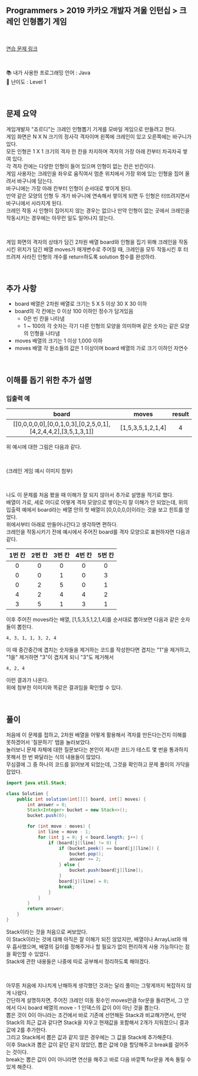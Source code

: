 ## **Programmers > 2019 카카오 개발자 겨울 인턴십 > 크레인 인형뽑기 게임**

</br>

[연습 문제 링크](https://programmers.co.kr/learn/courses/30/lessons/64061)

</br>

:books: 내가 사용한 프로그래밍 언어 : Java  
:roller_coaster: 난이도 : Level 1

</br>

## 문제 요약

게임개발자 "죠르디"는 크레인 인형뽑기 기게를 모바일 게임으로 만들려고 한다.  
게임 화면은 N X N 크기의 정사각 격자이며 왼쪽에 크레인이 있고 오른쪽에는 바구니가 있다.  
모든 인형은 1 X 1 크기의 격자 한 칸을 차지하며 격자의 가장 아래 칸부터 차곡차곡 쌓여 있다.  
각 격자 칸에는 다양한 인형이 들어 있으며 인형이 없는 칸은 빈칸이다.  
게임 사용자는 크레인을 좌우로 움직여서 멈춘 위치에서 가장 위에 있는 인형을 집어 올려서 바구니에 담는다.  
바구니에는 가장 아래 칸부터 인형이 순서대로 쌓이게 된다.  
만약 같은 모양의 인형 두 개가 바구니에 연속해서 쌓이게 되면 두 인형은 터뜨려지면서 바구니에서 사라지게 된다.  
크레인 작동 시 인형이 집어지지 않는 경우는 없으나 만약 인형이 없는 곳에서 크레인을 작동시키는 경우에는 아무런 일도 일어나지 않는다.

</br>

게임 화면의 격자의 상태가 담긴 2차원 배열 board와 인형을 집기 위해 크레인을 작동시킨 위치가 담긴 배열 moves가 매개변수로 주어질 때, 크레인을 모두 작동시킨 후 터뜨려져 사라진 인형의 개수를 return하도록 solution 함수를 완성하라.

</br>

## 추가 사항

- board 배열은 2차원 배열로 크기는 5 X 5 이상 30 X 30 이하
- board의 각 칸에는 0 이상 100 이하인 정수가 담겨있음
  - 0은 빈 칸을 나타냄
  - 1 ~ 100의 각 숫자는 각기 다른 인형의 모양을 의미하며 같은 숫자는 같은 모양의 인형을 나타냄
- moves 배열의 크기는 1 이상 1,000 이하
- moves 배열 각 원소들의 값은 1 이상이며 board 배열의 가로 크기 이하인 자연수

</br>

## 이해를 돕기 위한 추가 설명

### 입출력 예

|                             board                             |       moves       | result |
| :-----------------------------------------------------------: | :---------------: | :----: |
| [[0,0,0,0,0],[0,0,1,0,3],[0,2,5,0,1],[4,2,4,4,2],[3,5,1,3,1]] | [1,5,3,5,1,2,1,4] |   4    |

위 예시에 대한 그림은 다음과 같다.

</br>

(크레인 게임 예시 이미지 첨부)

</br>

나도 이 문제를 처음 봤을 때 이해가 잘 되지 않아서 추가로 설명을 적기로 했다.  
배열이 가로, 세로 어디로 어떻게 격자 모양으로 쌓이는지 잘 이해가 안 되었는데, 위의 입출력 예에서 board라는 배열 안의 첫 배열이 [0,0,0,0,0]이라는 것을 보고 힌트를 얻었다.  
위에서부터 아래로 만들어나간다고 생각하면 편하다.  
크레인을 작동시키기 전에 예시에서 주어진 board를 격자 모양으로 표현하자면 다음과 같다.

| 1번 칸 | 2번 칸 | 3번 칸 | 4번 칸 | 5번 칸 |
| :----: | :----: | :----: | :----: | :----: |
|   0    |   0    |   0    |   0    |   0    |
|   0    |   0    |   1    |   0    |   3    |
|   0    |   2    |   5    |   0    |   1    |
|   4    |   2    |   4    |   4    |   2    |
|   3    |   5    |   1    |   3    |   1    |

이후 주어진 moves라는 배열, [1,5,3,5,1,2,1,4]를 순서대로 뽑아보면 다음과 같은 숫자들이 뽑힌다.

```
4, 3, 1, 1, 3, 2, 4
```

이 때 중간중간에 겹치는 숫자들을 제거하는 코드를 작성한다면 겹치는 "1"을 제거하고, "1을" 제거하면 "3"이 겹치게 되니 "3"도 제거해서

```
4, 2, 4
```

이런 결과가 나온다.  
위에 첨부한 이미지와 똑같은 결과임을 확인할 수 있다.

</br>

## 풀이

처음에 이 문제를 접하고, 2차원 배열을 어떻게 활용해서 격자를 만든다는건지 이해를 못하겠어서 '질문하기' 탭을 눌러보았다.  
눌러보니 문제 자체에 대한 질문보다는 본인이 제시한 코드가 테스트 몇 번을 통과하지 못해서 한 번 봐달라는 식의 내용들이 많았다.  
무심결에 그 중 하나의 코드를 읽어보게 되었는데, 그것을 확인하고 문제 풀이의 가닥을 잡았다.

```java
import java.util.Stack;

class Solution {
    public int solution(int[][] board, int[] moves) {
        int answer = 0;
        Stack<Integer> bucket = new Stack<>();
        bucket.push(0);

        for (int move : moves) {
            int line = move - 1;
            for (int j = 0; j < board.length; j++) {
                if (board[j][line] != 0) {
                    if (bucket.peek() == board[j][line]) {
                        bucket.pop();
                        answer += 2;
                    } else {
                        bucket.push(board[j][line]);
                    }
                    board[j][line] = 0;
                    break;
                }
            }
        }
        return answer;
    }
}
```

Stack이라는 것을 처음으로 써보았다.  
이 Stack이라는 것에 대해 아직은 잘 이해가 되진 않았지만, 배열이나 ArrayList와 매우 흡사했으며, 배열의 길이를 정해주거나 할 필요가 없이 편리하게 사용 가능하다는 점을 확인할 수 있었다.  
Stack에 관한 내용들은 나중에 따로 공부해서 정리하도록 해야겠다.

</br>

아무튼 처음에 지나치게 난해하게 생각했던 것과는 달리 풀이는 그렇게까지 복잡하지 않게 나왔다.  
간단하게 설명하자면, 주어진 크레인 이동 횟수인 moves만큼 for문을 돌리면서, 그 안에서 다시 board 배열의 move - 1 인덱스의 값이 0이 아닌 것을 뽑는다.  
뽑은 것이 0이 아니라는 조건에서 바로 기존에 선언해둔 Stack과 비교해가면서, 만약 Stack의 최근 값과 같다면 Stack을 지우고 현재값을 포함해서 2개가 지워졌으니 결과값에 2를 추가한다.  
그리고 Stack에서 뽑은 값과 같지 않은 경우에는 그 값을 Stack에 추가해준다.  
이후 Stack과 뽑은 값이 같던 같지 않았던, 뽑은 값에 0을 할당해주고 break를 걸어주는 것이다.  
break는 뽑은 값이 0이 아니라면 연산을 해주고 바로 다음 바깥쪽 for문을 계속 돌릴 수 있게 해준다.
